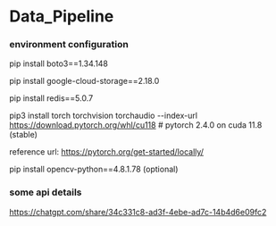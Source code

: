 # Data_Pipeline


### environment configuration
pip install boto3==1.34.148

pip install google-cloud-storage==2.18.0

pip install redis==5.0.7

pip3 install torch torchvision torchaudio --index-url https://download.pytorch.org/whl/cu118  # pytorch 2.4.0 on cuda 11.8 (stable)

reference url: https://pytorch.org/get-started/locally/

pip install opencv-python==4.8.1.78 (optional)


### some api details
https://chatgpt.com/share/34c331c8-ad3f-4ebe-ad7c-14b4d6e09fc2
